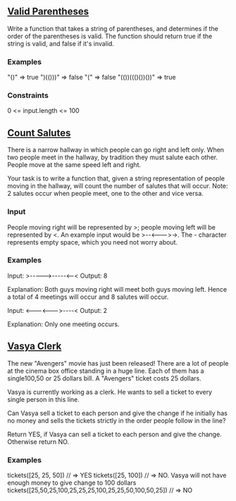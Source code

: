 ## [Valid Parentheses](./__tests__/valid-parentheses.test.ts)

Write a function that takes a string of parentheses, and determines if the order of the parentheses is valid. The function should return true if the string is valid, and false if it's invalid.

### Examples

"()" => true
")(()))" => false
"(" => false
"(())((()())())" => true

### Constraints

0 <= input.length <= 100

## [Count Salutes](./__tests__/count-salutes.test.ts)

There is a narrow hallway in which people can go right and left only. When two people meet in the hallway, by tradition they must salute each other. People move at the same speed left and right.

Your task is to write a function that, given a string representation of people moving in the hallway, will count the number of salutes that will occur.
Note: 2 salutes occur when people meet, one to the other and vice versa.

### Input

People moving right will be represented by >; people moving left will be represented by <. An example input would be >--<--->->. The - character represents empty space, which you need not worry about.

### Examples

Input: >----->-----<--<
Output: 8

Explanation: Both guys moving right will meet both guys moving left.
Hence a total of 4 meetings will occur and 8 salutes will occur.

Input: <---<--->----<
Output: 2

Explanation: Only one meeting occurs.

## [Vasya Clerk](./__tests__/vasya-clerk.test.ts)

The new "Avengers" movie has just been released! There are a lot of people at the cinema box office standing in a huge line. Each of them has a single100,50 or 25 dollars bill. A "Avengers" ticket costs 25 dollars.

Vasya is currently working as a clerk. He wants to sell a ticket to every single person in this line.

Can Vasya sell a ticket to each person and give the change if he initially has no money and sells the tickets strictly in the order people follow in the line?

Return YES, if Vasya can sell a ticket to each person and give the change. Otherwise return NO.

### Examples

tickets([25, 25, 50]) // => YES
tickets([25, 100]) // => NO. Vasya will not have enough money to give change to 100 dollars
tickets([25,50,25,100,25,25,25,100,25,25,50,100,50,25]) // => NO
